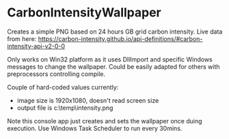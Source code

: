 # CarbonIntensityWallpaper
Creates a simple PNG based on 24 hours GB grid carbon intensity. Live data from here: https://carbon-intensity.github.io/api-definitions/#carbon-intensity-api-v2-0-0

Only works on Win32 platform as it uses DllImport and specific Windows messages to change the wallpaper. Could be easily adapted for others with preprocessors controlling compile.

Couple of hard-coded values currently:

- image size is 1920x1080, doesn't read screen size
- output file is c:\temp\intensity.png

Note this console app just creates and sets the wallpaper once duing execution. Use Windows Task Scheduler to run every 30mins.
